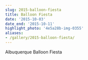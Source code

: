 ```yaml
---
slug: 2015-balloon-fiesta
title: Balloon Fiesta
date: '2015-10-03'
date_end: '2015-10-11'
highlight_photo: '4e5a28b-img-0355'
aliases:
- /gallery/2015-balloon-fiesta/
---
```


Albuquerque Balloon Fiesta
